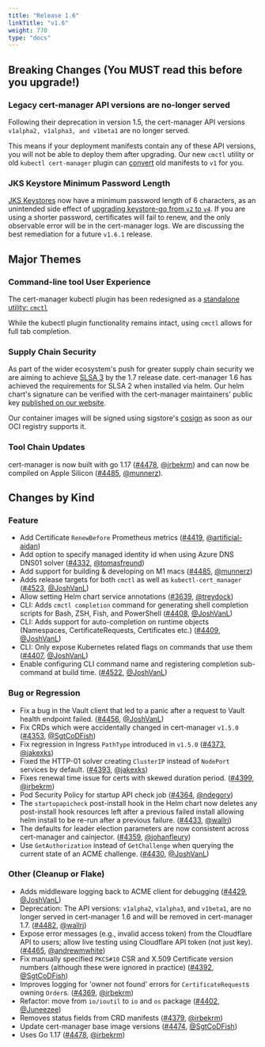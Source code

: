 ```yaml
---
title: "Release 1.6"
linkTitle: "v1.6"
weight: 770
type: "docs"
---
```


## Breaking Changes (You **MUST** read this before you upgrade!)

### Legacy cert-manager API versions are no-longer served

Following their deprecation in version 1.5, the cert-manager API versions `v1alpha2, v1alpha3, and v1beta1` are no longer served.

This means if your deployment manifests contain any of these API versions, you will not be able to deploy them after upgrading. Our new `cmctl` utility or old `kubectl cert-manager` plugin can [convert](https://cert-manager.io/docs/usage/kubectl-plugin/#convert) old manifests to `v1` for you.

### JKS Keystore Minimum Password Length

[JKS Keystores][jks-keystore] now have a minimum password length of 6 characters,
as an unintended side effect of [upgrading keystore-go from `v2` to `v4`][jks-keystore-upgrade-pr].
If you are using a shorter password, certificates will fail to renew,
and the only observable error will be in the cert-manager logs.
We are discussing the best remediation for a future `v1.6.1` release.

[jks-keystore]: https://cert-manager.io/docs/reference/api-docs/#cert-manager.io/v1.CertificateKeystores
[jks-keystore-upgrade-pr]: https://github.com/jetstack/cert-manager/pull/4428

## Major Themes

### Command-line tool User Experience

The cert-manager kubectl plugin has been redesigned as a [standalone utility: `cmctl`][cmctl]

While the kubectl plugin functionality remains intact, using `cmctl` allows for full tab completion.

[cmctl]: ../../usage/cmctl/

### Supply Chain Security

As part of the wider ecosystem's push for greater supply chain security we are aiming to achieve [SLSA 3](https://slsa.dev/levels#level-requirements) by the 1.7 release date. cert-manager 1.6 has achieved the requirements for SLSA 2 when installed via helm. Our helm chart's signature can be verified with the cert-manager maintainers' public key [published on our website](../../installation/code-signing/).

Our container images will be signed using sigstore's [cosign](https://github.com/sigstore/cosign) as soon as our OCI registry supports it.

### Tool Chain Updates

cert-manager is now built with go 1.17 ([#4478](https://github.com/jetstack/cert-manager/pull/4478), [@irbekrm](https://github.com/irbekrm))
and can now be compiled on Apple Silicon ([#4485](https://github.com/jetstack/cert-manager/pull/4485), [@munnerz](https://github.com/munnerz)).

## Changes by Kind

### Feature

- Add Certificate `RenewBefore` Prometheus metrics ([#4419](https://github.com/jetstack/cert-manager/pull/4419), [@artificial-aidan](https://github.com/artificial-aidan))
- Add option to specify managed identity id when using Azure DNS DNS01 solver ([#4332](https://github.com/jetstack/cert-manager/pull/4332), [@tomasfreund](https://github.com/tomasfreund))
- Add support for building & developing on M1 macs ([#4485](https://github.com/jetstack/cert-manager/pull/4485), [@munnerz](https://github.com/munnerz))
- Adds release targets for both `cmctl` as well as `kubectl-cert_manager` ([#4523](https://github.com/jetstack/cert-manager/pull/4523), [@JoshVanL](https://github.com/JoshVanL))
- Allow setting Helm chart service annotations ([#3639](https://github.com/jetstack/cert-manager/pull/3639), [@treydock](https://github.com/treydock))
- CLI: Adds `cmctl completion` command for generating shell completion scripts for Bash, ZSH, Fish, and PowerShell ([#4408](https://github.com/jetstack/cert-manager/pull/4408), [@JoshVanL](https://github.com/JoshVanL))
- CLI: Adds support for auto-completion on runtime objects (Namespaces, CertificateRequests, Certificates etc.) ([#4409](https://github.com/jetstack/cert-manager/pull/4409), [@JoshVanL](https://github.com/JoshVanL))
- CLI: Only expose Kubernetes related flags on commands that use them ([#4407](https://github.com/jetstack/cert-manager/pull/4407), [@JoshVanL](https://github.com/JoshVanL))
- Enable configuring CLI command name and registering completion sub-command at build time. ([#4522](https://github.com/jetstack/cert-manager/pull/4522), [@JoshVanL](https://github.com/JoshVanL))

### Bug or Regression

- Fix a bug in the Vault client that led to a panic after a request to Vault health endpoint failed. ([#4456](https://github.com/jetstack/cert-manager/pull/4456), [@JoshVanL](https://github.com/JoshVanL))
- Fix CRDs which were accidentally changed in cert-manager `v1.5.0` ([#4353](https://github.com/jetstack/cert-manager/pull/4353), [@SgtCoDFish](https://github.com/SgtCoDFish))
- Fix regression in Ingress `PathType` introduced in `v1.5.0` ([#4373](https://github.com/jetstack/cert-manager/pull/4373), [@jakexks](https://github.com/jakexks))
- Fixed the HTTP-01 solver creating `ClusterIP` instead of `NodePort` services by default. ([#4393](https://github.com/jetstack/cert-manager/pull/4393), [@jakexks](https://github.com/jakexks))
- Fixes renewal time issue for certs with skewed duration period. ([#4399](https://github.com/jetstack/cert-manager/pull/4399), [@irbekrm](https://github.com/irbekrm))
- Pod Security Policy for startup API check job ([#4364](https://github.com/jetstack/cert-manager/pull/4364), [@ndegory](https://github.com/ndegory))
- The `startupapicheck` post-install hook in the Helm chart now deletes any post-install hook resources left after a previous failed install allowing helm install to be re-run after a previous failure. ([#4433](https://github.com/jetstack/cert-manager/pull/4433), [@wallrj](https://github.com/wallrj))
- The defaults for leader election parameters are now consistent across cert-manager and cainjector. ([#4359](https://github.com/jetstack/cert-manager/pull/4359), [@johanfleury](https://github.com/johanfleury))
- Use `GetAuthorization` instead of `GetChallenge` when querying the current state of an ACME challenge. ([#4430](https://github.com/jetstack/cert-manager/pull/4430), [@JoshVanL](https://github.com/JoshVanL))

### Other (Cleanup or Flake)

- Adds middleware logging back to ACME client for debugging ([#4429](https://github.com/jetstack/cert-manager/pull/4429), [@JoshVanL](https://github.com/JoshVanL))
- Deprecation: The API versions: `v1alpha2`, `v1alpha3`, and `v1beta1`, are no longer served in cert-manager 1.6 and will be removed in cert-manager 1.7. ([#4482](https://github.com/jetstack/cert-manager/pull/4482), [@wallrj](https://github.com/wallrj))
- Expose error messages (e.g., invalid access token) from the Cloudflare API to users; allow live testing using Cloudflare API token (not just key). ([#4465](https://github.com/jetstack/cert-manager/pull/4465), [@andrewmwhite](https://github.com/andrewmwhite))
- Fix manually specified `PKCS#10` CSR and X.509 Certificate version numbers (although these were ignored in practice) ([#4392](https://github.com/jetstack/cert-manager/pull/4392), [@SgtCoDFish](https://github.com/SgtCoDFish))
- Improves logging for 'owner not found' errors for `CertificateRequest`s owning `Order`s. ([#4369](https://github.com/jetstack/cert-manager/pull/4369), [@irbekrm](https://github.com/irbekrm))
- Refactor: move from `io/ioutil` to `io` and `os` package ([#4402](https://github.com/jetstack/cert-manager/pull/4402), [@Juneezee](https://github.com/Juneezee))
- Removes status fields from CRD manifests ([#4379](https://github.com/jetstack/cert-manager/pull/4379), [@irbekrm](https://github.com/irbekrm))
- Update cert-manager base image versions ([#4474](https://github.com/jetstack/cert-manager/pull/4474), [@SgtCoDFish](https://github.com/SgtCoDFish))
- Uses Go 1.17 ([#4478](https://github.com/jetstack/cert-manager/pull/4478), [@irbekrm](https://github.com/irbekrm))
